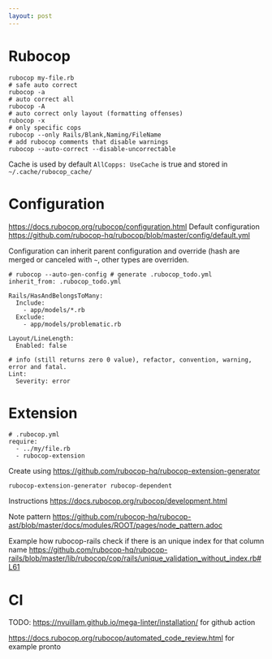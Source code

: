 ```yaml
---
layout: post
---
```


# Rubocop

```
rubocop my-file.rb
# safe auto correct
rubocop -a
# auto correct all
rubocop -A
# auto correct only layout (formatting offenses)
rubocop -x
# only specific cops
rubocop --only Rails/Blank,Naming/FileName
# add rubocop comments that disable warnings
rubocop --auto-correct --disable-uncorrectable
```

Cache is used by default `AllCopps: UseCache` is true and stored in
`~/.cache/rubocop_cache/`

# Configuration

https://docs.rubocop.org/rubocop/configuration.html
Default configuration
https://github.com/rubocop-hq/rubocop/blob/master/config/default.yml

Configuration can inherit parent configuration and override (hash are merged or
canceled with `~`, other types are overriden.

```
# rubocop --auto-gen-config # generate .rubocop_todo.yml
inherit_from: .rubocop_todo.yml

Rails/HasAndBelongsToMany:
  Include:
    - app/models/*.rb
  Exclude:
    - app/models/problematic.rb

Layout/LineLength:
  Enabled: false

# info (still returns zero 0 value), refactor, convention, warning, error and fatal.
Lint:
  Severity: error
```

# Extension

```
# .rubocop.yml
require:
  - ../my/file.rb
  - rubocop-extension
```

Create using https://github.com/rubocop-hq/rubocop-extension-generator

```
rubocop-extension-generator rubocop-dependent

```

Instructions
https://docs.rubocop.org/rubocop/development.html

Note pattern
https://github.com/rubocop-hq/rubocop-ast/blob/master/docs/modules/ROOT/pages/node_pattern.adoc

Example how rubocop-rails check if there is an unique index for that column name
https://github.com/rubocop-hq/rubocop-rails/blob/master/lib/rubocop/cop/rails/unique_validation_without_index.rb#L61

# CI

TODO:
https://nvuillam.github.io/mega-linter/installation/ for github action

https://docs.rubocop.org/rubocop/automated_code_review.html for example pronto
